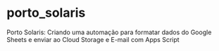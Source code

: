 # porto_solaris
Porto Solaris: Criando uma automação para formatar dados do Google Sheets e enviar ao Cloud Storage e E-mail com Apps Script
